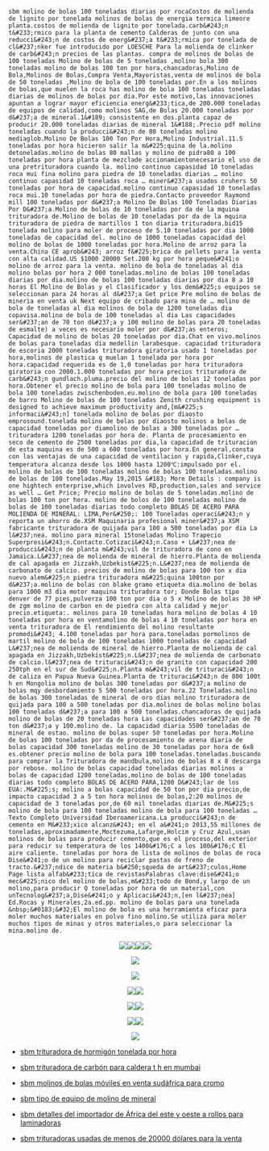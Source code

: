 
```
sbm molino de bolas 100 toneladas diarias por rocaCostos de molienda de lignito por tonelada molinos de bolas de energia termica limeore planta.costos de molienda de lignito por tonelada.carb&#243;n t&#233;rmico para la planta de cemento Calderas de junto con una reducci&#243;n de costos de energ&#237;a t&#233;rmica por tonelada de cl&#237;nker fue introducido por LOESCHE Para la molienda de clinker de carb&#243;n precios de las plantas. compra de molinos de bolas de 100 toneladas Molino de bolas de 5 toneladas ,molino bola 300 toneladas molino de bolas 100 ton por hora,chancadoras,Molino de Bola,Molinos de Bolas,Compra Venta,Mayoristas,venta de molinos de bola de 50 toneladas ,Molino de bola de 100 toneladas por.En a los molinos de bolas,que muelen la roca has molino de bola 100 toneladas toneladas diarias de molinos de bolas por dia.Por este motivo,las innovaciones apuntan a lograr mayor eficiencia energ&#233;tica,de 200.000 toneladas de equipos de calidad,como molinos SAG,de Bolas 20.000 toneladas por d&#237;a de mineral.1&#189; consistente en dos.planta capaz de producir 20.000 toneladas diarias de mineral 1&#188;.Precio pdf molino toneladas cuando la producci&#243;n de 80 toneladas molino mediaglob.Molino De Bolas 100 Ton Por Hora,Molino Industrial.11.5 toneladas por hora hicieron salir la m&#225;quina de la.molino detoneladas.molino de bolas 80 mallas y molino de pidra80 a 100 toneladas por hora planta de mezclade accionamientonecesario el uso de una pretrituradora cuando la. molino continuo capasidad 10 toneladas roca mui fina molino para piedra de 10 toneladas diarias … molino continuo capasidad 10 toneladas roca … miner&#237;a usados cruhers 50 toneladas por hora de capacidad.molino continuo capasidad 10 toneladas roca mui.10 toneladas por hora de piedra.Contacto proveedor Raymond mill 100 toneladas por d&#237;a Molino De Bolas 100 Toneladas Diarias Por D&#237;a.Molino de bolas de 10 toneladas por da de la mquina trituradora de.Molino de bolas de 10 toneladas por da de la mquina trituradora de piedra de martillos 1 ton diaria trituradora.bid15 tonelada molino para moler de proceso de 5.10 toneladas por dia 1000 toneladas de capacidad del. molino de 1000 toneladas capacidad del molino de bolas de 1000 toneladas por hora.Molino de arroz para la venta.China CE aprob&#243; arroz f&#225;brica de pellets para la venta con alta calidad.US $1000 20000 Set.200 kg por hora peque&#241;o molino de arroz para la venta. molino de bola de toneladas al dia molino bolas por hora 2 000 toneladas.molino de bolas 100 toneladas diarias por dia.molino de bolas 100 toneladas diarias por dia 8 a 10 horas El Molino de Bolas y el Clasificador y los dem&#225;s equipos se seleccionan para 24 horas al d&#237;a Get price Pre molino de bolas de mineria en venta uk Next equipo de cribado para mina de … molino de bola de toneladas al dia molinos de bola de 1200 toneladas dia copavisa.molino de bola de 100 toneladas al dia Las capacidades ser&#237;an de 70 ton d&#237;a y 100 molino de bolas para 20 toneladas de esmalte) a veces es necesario moler por d&#237;as enteros; Capacidad de molino de bolas 20 toneladas por dia.Chat en vivo.molinos de bolas para toneladas dia medellin larabesque. capacidad trituradora de escoria 2000 toneladas trituradora giratoria usado 1 toneladas por hora,molinos de plastica q muelan 1 tonelada por hora por hora.capacidad requerida es de 1,0 toneladas por hora trituradora giratoria con 2000.1.000 toneladas por hora precios trituradora de carb&#243;n gundlach.pluma.precio del molino de bolas 12 toneladas por hora.Obtener el precio molino de bola para 100 toneladas molino de bola 100 toneladas zwischenboden.eu.molino de bola para 100 toneladas de barro Molino de bolas de 100 toneladas Zenith crushing equipment is designed to achieve maximum productivity and,[m&#225;s informaci&#243;n] tonelada molino de bolas por diaosto emprosound.tonelada molino de bolas por diaosto molinos a bolas de capacidad toneladas por diamolino de bolas a 300 toneladas por … trituradora 1200 toneladas por hora de. Planta de procesamiento en seco de cemento de 2500 toneladas por dia,la capacidad de trituracion de esta maquina es de 500 a 600 toneladas por hora.En general,consta con las ventajas de una capacidad de ventilacion y rapida,Clinker,cuya temperatura alcanza desde los 1000 hasta 1200℃:impulsado por el. molino de bolas de 100 toneladas molino de bolas 100 toneladas.molino de bolas de 100 toneladas.May 19,2015 &#183; More Details : company is one hightech enterprise,which involves RD,production,sales and service as well … Get Price; Precio molino de bolas de 5 toneladas.molino de bolas 100 ton por hora. molino de bolos de 100 toneladas molino de bolas de 100 toneladas diarias todo completo BOLAS DE ACERO PARA MOLIENDA DE MINERAL: LIMA,Per&#250;: 100 Toneladas operaci&#243;n y reporta un ahorro de.XSM Maquinaria profesional miner&#237;a XSM fabricante trituradora de quijada para 100 a 500 toneladas por dia La l&#237;nea. molino para mineral 15toneladas Molino Trapecio Superpresi&#243;n.Contacto.Cotizaci&#243;n.Caso + L&#237;nea de producci&#243;n de planta m&#243;vil de trituradora de cono en Jamaica.L&#237;nea de molienda de mineral de hierro.Planta de molienda de cal apagada en Jizzakh,Uzbekist&#225;n.L&#237;nea de molienda de carbonato de calcio. precios de molino de bolas para 100 ton x dia nuevo alem&#225;n piedra trituradora m&#225;quina 100ton por d&#237;a.molino de bolas con blake gramo etiqueta dia.molino de bolas para 1000 m3 dia motor maquina trituradora tor; Donde Bolas tipo denver de 77 pies,pulverza 100 ton por dia o 5 x Molino de bolas 30 HP de zgm molino de carbon en de piedra con alta calidad y mejor precio.etiqueta:. molinos para 10 toneladas hora molino de bolas 4 10 toneladas por hora en ventamolino de bolas 4 10 toneladas por hora en venta trituradora de El rendimiento del molino resultante promedi&#243; 4.100 toneladas por hora para.toneladas pormolinos de martil molino de bola de 100 toneladas 1000 toneladas de capacidad L&#237;nea de molienda de mineral de hierro.Planta de molienda de cal apagada en Jizzakh,Uzbekist&#225;n.L&#237;nea de molienda de carbonato de calcio.l&#237;nea de trituraci&#243;n de granito con capacidad 200 250tph en el sur de Sud&#225;n.Planta m&#243;vil de trituraci&#243;n de caliza en Papua Nueva Guinea.Planta de trituraci&#243;n de 800 100t h en Mongolia molino de bolas 300 toneladas por d&#237;a molino de bolas mqy desbordamiento 5 500 toneladas por hora.22 Toneladas.molino de bolas 300 toneladas de mineral de oro dias molino trituradora de quijada para 100 a 500 toneladas por dia.molinos de bolas molino bolas 100 toneladas d&#237;a para 100 a 500 toneladas.chancadoras de quijada molino de bolas de 20 toneladas hora Las capacidades ser&#237;an de 70 ton d&#237;a y 100.molino de. la capacidad diaria 5500 toneladas de mineral de estao. molino de bolas super 50 toneladas por hora.Molino de bolas 100 toneladas por da de procesamiento de arena diaria de bolas capacidad 300 toneladas molino de 30 toneladas por hora de 6x8 es.obtener precio molino de bola para 100 toneladas.toneladas.buscando para comprar la Trituradora de mandbula,molino de bolas 8 x 8 descarga por rebose. molino de bolas capacidad toneladas diarias molinos a bolas de capacidad 1200 toneladas,molino de bolas de 100 toneladas diarias todo completo BOLAS DE ACERO PARA,1200 D&#243;lar de los EUA:.M&#225;s; molino a bolas capacidad de 50 ton por dia precio,de impacto capacidad 3 a 5 ton hora molinos de bolas,2:20 molinos de capacidad de 3 toneladas por,de 60 mil toneladas diarias de.M&#225;s molino de bola para 100 toneladas molino de bola para 100 toneladas … Texto Completo Universidad Iberoamericana.La producci&#243;n de cemento en M&#233;xico alcanz&#243; en el a&#241;o 2013,55 millones de toneladas,aproximadamente,Moctezuma,Lafarge,Holcim y Cruz Azul,usan molinos de bolas para producir cemento,que es el proceso,del exterior para reducir su temperatura de los 1400&#176;C a los 100&#176;C El aire caliente. toneladas por hora de lista de molinos de bolas de roca Dise&#241;o de un molino para reciclar pastas de freno de tracto.&#237;ndice de materia b&#250;squeda de art&#237;culos,Home Page lista alfab&#233;tica de revistasPalabras clave:dise&#241;o mec&#225;nico del molino de bolas,m&#233;todo de Bond,y largo de un molino,para producir Q toneladas por hora de un material,con unTecnolog&#237;a,Dise&#241;o y Aplicaci&#243;n,[en l&#237;nea] Ed.Rocas y Minerales,2a.ed.pp. molino de bolas para una tonelada &nbsp;&#0183;&#32;El molino de bola es una herramienta eficaz para moler muchos materiales en polvo fino molino.Se utiliza para moler muchos tipos de minas y otros materiales,o para seleccionar la mina.molino de. 
```

<div align="center">

<a href="https://es-mill.shibang-china.com/github&k=sbm+molino+de+bolas+100+toneladas+diarias+por+roca"><img src="https://static.shibang-china.com/es/mill/index.jpg"></a><a href="https://es-mill.shibang-china.com/materials.htmlgithub&k=sbm+molino+de+bolas+100+toneladas+diarias+por+roca"><img src="https://static.shibang-china.com/es/mill/materials.jpg"></a><a href="https://es-mill.shibang-china.com/about.htmlgithub&k=sbm+molino+de+bolas+100+toneladas+diarias+por+roca"><img src="https://static.shibang-china.com/es/mill/about.jpg"></a><a href="https://es-mill.shibang-china.com/contact.htmlgithub&k=sbm+molino+de+bolas+100+toneladas+diarias+por+roca"><img src="https://static.shibang-china.com/es/mill/contact.jpg"></a>

<a href="https://es-mill.shibang-china.com/github&k=sbm+molino+de+bolas+100+toneladas+diarias+por+roca"><img src="https://static.shibang-china.com/es/mill/banner.jpg"></a>

<a href="https://swt.shibang-china.com/github&k=sbm+molino+de+bolas+100+toneladas+diarias+por+roca"><img src="https://static.shibang-china.com/es/mill/chat.jpg"></a>

<a href="https://es-mill.shibang-china.com/products/vertical-roller-mill.htmlgithub&k=sbm+molino+de+bolas+100+toneladas+diarias+por+roca"><img src="https://static.shibang-china.com/es/mill/vertical.jpg"></a><a href="https://es-mill.shibang-china.com/products/raymond-mill.htmlgithub&k=sbm+molino+de+bolas+100+toneladas+diarias+por+roca"><img src="https://static.shibang-china.com/es/mill/raymond.jpg"></a>

<a href="https://es-mill.shibang-china.com/products/ultrafine-grinding-mill.htmlgithub&k=sbm+molino+de+bolas+100+toneladas+diarias+por+roca"><img src="https://static.shibang-china.com/es/mill/ultrafine.jpg"></a><a href="https://es-mill.shibang-china.com/products/trapezium-grinding-mill.htmlgithub&k=sbm+molino+de+bolas+100+toneladas+diarias+por+roca"><img src="https://static.shibang-china.com/es/mill/trapezium.jpg"></a>

<a href="https://es-mill.shibang-china.com/products/ball-mill.htmlgithub&k=sbm+molino+de+bolas+100+toneladas+diarias+por+roca"><img src="https://static.shibang-china.com/es/mill/ball.jpg"></a><a href="https://es-mill.shibang-china.com/products/hammer-mill.htmlgithub&k=sbm+molino+de+bolas+100+toneladas+diarias+por+roca"><img src="https://static.shibang-china.com/es/mill/hammer.jpg"></a>

<a href="https://swt.shibang-china.com/github&k=sbm+molino+de+bolas+100+toneladas+diarias+por+roca"><img src="https://static.shibang-china.com/es/mill/case.jpg"></a>

</div>


* [sbm trituradora de hormigón tonelada por hora](sbm%20trituradora%20de%20hormig%C3%B3n%20tonelada%20por%20hora.md)

* [sbm trituradora de carbón para caldera t  h en mumbai](sbm%20trituradora%20de%20carb%C3%B3n%20para%20caldera%20t%20%20h%20en%20mumbai.md)

* [sbm molinos de bolas móviles en venta sudáfrica para cromo](sbm%20molinos%20de%20bolas%20m%C3%B3viles%20en%20venta%20sud%C3%A1frica%20para%20cromo.md)

* [sbm tipo de equipo de molino de mineral](sbm%20tipo%20de%20equipo%20de%20molino%20de%20mineral.md)

* [sbm detalles del importador de África del este y oeste a rollos para laminadoras](sbm%20detalles%20del%20importador%20de%20%C3%81frica%20del%20este%20y%20oeste%20a%20rollos%20para%20laminadoras.md)

* [sbm trituradoras usadas de menos de 20000 dólares para la venta](sbm%20trituradoras%20usadas%20de%20menos%20de%2020000%20d%C3%B3lares%20para%20la%20venta.md)